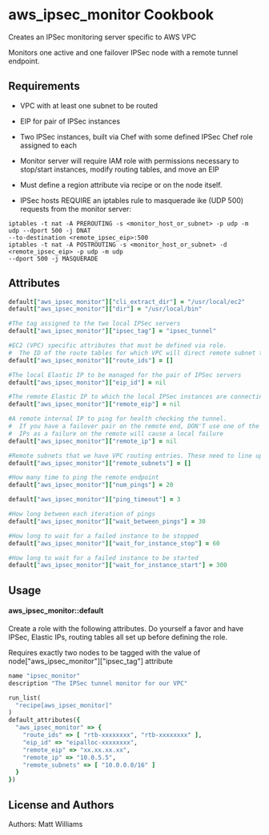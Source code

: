 aws_ipsec_monitor Cookbook
==========================
Creates an IPSec monitoring server specific to AWS VPC

Monitors one active and one failover IPSec node with a remote tunnel endpoint.

Requirements
------------
- VPC with at least one subnet to be routed 
- EIP for pair of IPSec instances
- Two IPSec instances, built via Chef with some defined IPSec Chef role assigned
  to each
- Monitor server will require IAM role with permissions necessary to stop/start
  instances, modify routing tables, and move an EIP
- Must define a region attribute via recipe or on the node itself.

- IPSec hosts REQUIRE an iptables rule to masquerade ike (UDP 500) requests from
  the monitor server:
```
iptables -t nat -A PREROUTING -s <monitor_host_or_subnet> -p udp -m udp --dport 500 -j DNAT
--to-destination <remote_ipsec_eip>:500
iptables -t nat -A POSTROUTING -s <monitor_host_or_subnet> -d <remote_ipsec_eip> -p udp -m udp
--dport 500 -j MASQUERADE
```

Attributes
----------
```ruby
default["aws_ipsec_monitor"]["cli_extract_dir"] = "/usr/local/ec2"
default["aws_ipsec_monitor"]["dir"] = "/usr/local/bin"

#The tag assigned to the two local IPSec servers
default["aws_ipsec_monitor"]["ipsec_tag"] = "ipsec_tunnel"

#EC2 (VPC) specific attributes that must be defined via role. 
#  The ID of the route tables for which VPC will direct remote subnet traffic
default["aws_ipsec_monitor"]["route_ids"] = []

#The local Elastic IP to be managed for the pair of IPSec servers
default["aws_ipsec_monitor"]["eip_id"] = nil

#The remote Elastic IP to which the local IPSec instances are connecting
default["aws_ipsec_monitor"]["remote_eip"] = nil

#A remote internal IP to ping for health checking the tunnel. 
#  If you have a failover pair on the remote end, DON'T use one of the instance 
#  IPs as a failure on the remote will cause a local failure
default["aws_ipsec_monitor"]["remote_ip"] = nil

#Remote subnets that we have VPC routing entries. These need to line up exactly.
default["aws_ipsec_monitor"]["remote_subnets"] = []

#How many time to ping the remote endpoint
default["aws_ipsec_monitor"]["num_pings"] = 20

default["aws_ipsec_monitor"]["ping_timeout"] = 3

#How long between each iteration of pings
default["aws_ipsec_monitor"]["wait_between_pings"] = 30

#How long to wait for a failed instance to be stopped
default["aws_ipsec_monitor"]["wait_for_instance_stop"] = 60

#How long to wait for a failed instance to be started
default["aws_ipsec_monitor"]["wait_for_instance_start"] = 300 
```

Usage
-----
#### aws_ipsec_monitor::default
Create a role with the following attributes. Do yourself a favor and have IPSec, Elastic IPs, routing tables all set up before defining the role.

Requires exactly two nodes to be tagged with the value of node["aws_ipsec_monitor"]["ipsec_tag"] attribute

```ruby
name "ipsec_monitor"
description "The IPSec tunnel monitor for our VPC"

run_list(
  "recipe[aws_ipsec_monitor]"
)
default_attributes({
  "aws_ipsec_monitor" => {
    "route_ids" => [ "rtb-xxxxxxxx", "rtb-xxxxxxxx" ],
    "eip_id" => "eipalloc-xxxxxxxx",
    "remote_eip" => "xx.xx.xx.xx",
    "remote_ip" => "10.0.5.5",
    "remote_subnets" => [ "10.0.0.0/16" ]
  }
})
```

License and Authors
-------------------
Authors: Matt Williams

